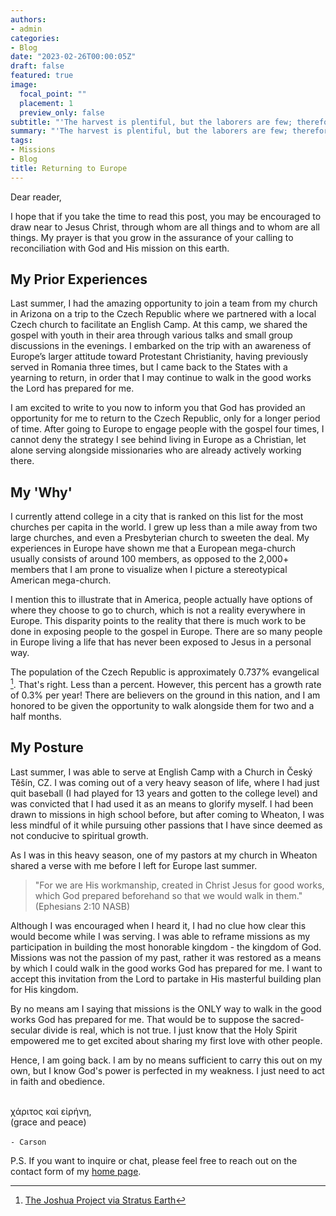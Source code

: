 ```yaml
---
authors:
- admin
categories:
- Blog
date: "2023-02-26T00:00:05Z"
draft: false
featured: true
image:
  focal_point: ""
  placement: 1
  preview_only: false
subtitle: "'The harvest is plentiful, but the laborers are few; therefore pray earnestly to the Lord of the harvest to send out laborers into his harvest.'"
summary: "'The harvest is plentiful, but the laborers are few; therefore pray earnestly to the Lord of the harvest to send out laborers into his harvest.'"
tags:
- Missions
- Blog
title: Returning to Europe
---
```


Dear reader,

I hope that if you take the time to read this post, you may be encouraged to draw near to Jesus Christ, through whom are all things and to whom are all things. My prayer is that you grow in the assurance of your calling to reconciliation with God and His mission on this earth.

## My Prior Experiences
Last summer, I had the amazing opportunity to join a team from my church in Arizona on a trip to the Czech Republic where we partnered with a local Czech church to facilitate an English Camp. At this camp, we shared the gospel with youth in their area through various talks and small group discussions in the evenings. I embarked on the trip with an awareness of Europe’s larger attitude toward Protestant Christianity, having previously served in Romania three times, but I came back to the States with a yearning to return, in order that I may continue to walk in the good works the Lord has prepared for me. 

I am excited to write to you now to inform you that God has provided an opportunity for me to return to the Czech Republic, only for a longer period of time. After going to Europe to engage people with the gospel four times, I cannot deny the strategy I see behind living in Europe as a Christian, let alone serving alongside missionaries who are already actively working there.

## My 'Why'
I currently attend college in a city that is ranked on this list for the most churches per capita in the world. I grew up less than a mile away from two large churches, and even a Presbyterian church to sweeten the deal. My experiences in Europe have shown me that a European mega-church usually consists of around 100 members, as opposed to the 2,000+ members that I am prone to visualize when I picture a stereotypical American mega-church. 

I mention this to illustrate that in America, people actually have options of where they choose to go to church, which is not a reality everywhere in Europe. This disparity points to the reality that there is much work to be done in exposing people to the gospel in Europe. There are so many people in Europe living a life that has never been exposed to Jesus in a personal way.

The population of the Czech Republic is approximately 0.737% evangelical [^1]. That's right. Less than a percent. However, this percent has a growth rate of 0.3% per year! There are believers on the ground in this nation, and I am honored to be given the opportunity to walk alongside them for two and a half months.

## My Posture
Last summer, I was able to serve at English Camp with a Church in Český Těšín, CZ. I was coming out of a very heavy season of life, where I had just quit baseball (I had played for 13 years and gotten to the college level) and was convicted that I had used it as an means to glorify myself. I had been drawn to missions in high school before, but after coming to Wheaton, I was less mindful of it while pursuing other passions that I have since deemed as not conducive to spiritual growth.

As I was in this heavy season, one of my pastors at my church in Wheaton shared a verse with me before I left for Europe last summer.
>"For we are His workmanship, created in Christ Jesus for good works, which God prepared beforehand so that we would walk in them."\
(Ephesians 2:10 NASB)

Although I was encouraged when I heard it, I had no clue how clear this would become while I was serving. I was able to reframe missions as my participation in building the most honorable kingdom - the kingdom of God. Missions was not the passion of my past, rather it was restored as a means by which I could walk in the good works God has prepared for me. I want to accept this invitation from the Lord to partake in His masterful building plan for His kingdom.

By no means am I saying that missions is the ONLY way to walk in the good works God has prepared for me. That would be to suppose the sacred-secular divide is real, which is not true. I just know that the Holy Spirit empowered me to get excited about sharing my first love with other people. 

Hence, I am going back. I am by no means sufficient to carry this out on my own, but I know God's power is perfected in my weakness. I just need to act in faith and obedience.


[^1]: [The Joshua Project via Stratus Earth](https://globe.stratus.earth/country-explorer/CZE)

\
χάριτος καἰ εἰρήνη,\
(grace and peace)\
\
`- Carson`

P.S. If you want to inquire or chat, please feel free to reach out on the contact form of my [home page](https://carsonslater.com).